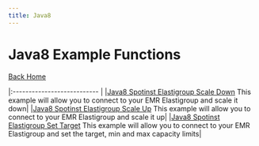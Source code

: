 ```yaml
---
title: Java8
---
```


# Java8 Example Functions

[Back Home](./README)

|:--------------------------- |
|[Java8 Spotinst Elastigroup Scale Down](./java8-elastigroup-scaleDown)  This example will allow you to connect to your EMR Elastigroup and scale it down|
|[Java8 Spotinst Elastigroup Scale Up](./java8-elastigroup-scaleUp)  This example will allow you to connect to your EMR Elastigroup and scale it up|
|[Java8 Spotinst Elastigroup Set Target](./java8-elastigroup-setCapacity)  This example will allow you to connect to your EMR Elastigroup and set the target, min and max capacity limits|
